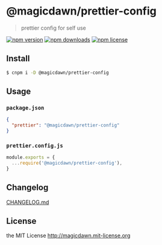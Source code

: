 # @magicdawn/prettier-config

> prettier config for self use

[![npm version](https://img.shields.io/npm/v/@magicdawn/prettier-config.svg?style=flat-square)](https://www.npmjs.com/package/@magicdawn/prettier-config)
[![npm downloads](https://img.shields.io/npm/dm/@magicdawn/prettier-config.svg?style=flat-square)](https://www.npmjs.com/package/@magicdawn/prettier-config)
[![npm license](https://img.shields.io/npm/l/@magicdawn/prettier-config.svg?style=flat-square)](http://magicdawn.mit-license.org)

## Install

```sh
$ cnpm i -D @magicdawn/prettier-config
```

## Usage

### `package.json`

```json
{
  "prettier": "@magicdawn/prettier-config"
}
```

### `prettier.config.js`

```js
module.exports = {
  ...require('@magicdawn/prettier-config'),
}
```

## Changelog

[CHANGELOG.md](CHANGELOG.md)

## License

the MIT License http://magicdawn.mit-license.org
